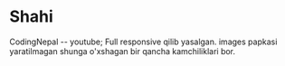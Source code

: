 # Shahi
CodingNepal -- youtube;
Full responsive qilib yasalgan.
images papkasi yaratilmagan shunga o'xshagan bir qancha kamchiliklari bor.
